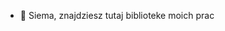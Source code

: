 - 👋 Siema, znajdziesz tutaj biblioteke moich prac

<!---
Szymonowek0/Szymonowek0 is a ✨ special ✨ repository because its `README.md` (this file) appears on your GitHub profile.
You can click the Preview link to take a look at your changes.
--->
